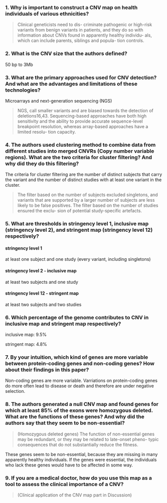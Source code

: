 <!-- paper link: https://www.nature.com/articles/nrg3871 -->
### 1. Why is important to construct a CNV map on health individuals of various ethnicities?
>Clinical geneticists need to dis- criminate pathogenic or high-risk variants from benign variants in patients, and they do so with information about CNVs found in apparently healthy individu- als, which can include parents, siblings and popula- tion controls.

### 2. What is the CNV size that the authors defined?
50 bp to 3Mb


### 3. What are the primary approaches used for CNV detection? And what are the advantages and limitations of these technologies?
Microarrays and next-generation sequencing (NGS)

>NGS, call smaller variants and are biased towards the detection of deletions16,43. Sequencing-based approaches have both high sensitivity and the ability to provide accurate sequence-level breakpoint resolution, whereas array-based approaches have a limited resolu- tion capacity.


### 4. The authors used clustering method to combine data from different studies into merged CNVRs (Copy number variable regions). What are the two criteria for cluster filtering? And why did they do this filtering?
The criteria for cluster filtering are the number of distinct subjects that carry the variant and the number of distinct studies with at least one variant in the cluster.

>The filter based on the number of subjects excluded singletons, and variants that are supported by a larger number of subjects are less likely to be false positives. The filter based on the number of studies ensured the exclu- sion of potential study-specific artefacts. 

### 5. What are thresholds in stringency level 1, inclusive map (stringency level 2), and stringent map (stringency level 12) respectively?
#### stringency level 1
at least one subject and one study (every variant, including singletons)
#### stringency level 2 - inclusive map 
at least two subjects and one study
#### stringency level 12 - stringent map
at least two subjects and two studies

### 6. Which percentage of the genome contributes to CNV in inclusive map and stringent map respectively?
inclusive map: 9.5%

stringent map: 4.8%


### 7. By your intuition, which kind of genes are more variable between protein-coding genes and non-coding genes? How about their findings in this paper?
Non-coding genes are more variable. Varriations on protein-coding genes do more often lead to disease or death and therefore are under negative selection.


### 8. The authors generated a null CNV map and found genes for which at least 85% of the exons were homozygous deleted. What are the functions of these genes? And why did the authors say that they seem to be non-essential?
>(Homozygous deleted genes)
>The function of non-essential genes may be redundant, or they may be related to late-onset pheno- typic consequences that do not substantially reduce the fitness. 

These genes seem to be non-essential, because they are missing in many apparently healthy individuals. If the genes were essential, the individuals who lack these genes would have to be affected in some way.


### 9. If you are a medical doctor, how do you use this map as a tool to assess the clinical importance of a CNV?
>(Clinical application of the CNV map part in Discussion)

